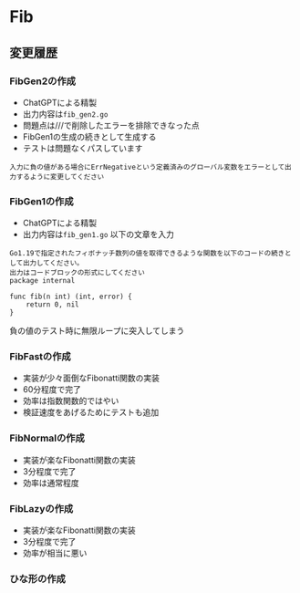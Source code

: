 # Fib

## 変更履歴
### FibGen2の作成
- ChatGPTによる精製
- 出力内容は`fib_gen2.go`
- 問題点は///で削除したエラーを排除できなった点
- FibGen1の生成の続きとして生成する
- テストは問題なくパスしています
```
入力に負の値がある場合にErrNegativeという定義済みのグローバル変数をエラーとして出力するように変更してください
```

### FibGen1の作成
- ChatGPTによる精製
- 出力内容は`fib_gen1.go`
以下の文章を入力
```
Go1.19で指定されたフィボナッチ数列の値を取得できるような関数を以下のコードの続きとして出力してください。
出力はコードブロックの形式にしてください
package internal

func fib(n int) (int, error) {
	return 0, nil
}
```
負の値のテスト時に無限ループに突入してしまう

### FibFastの作成
- 実装が少々面倒なFibonatti関数の実装
- 60分程度で完了
- 効率は指数関数的ではやい
- 検証速度をあげるためにテストも追加
### FibNormalの作成
- 実装が楽なFibonatti関数の実装
- 3分程度で完了
- 効率は通常程度

### FibLazyの作成
- 実装が楽なFibonatti関数の実装
- 3分程度で完了
- 効率が相当に悪い

### ひな形の作成

